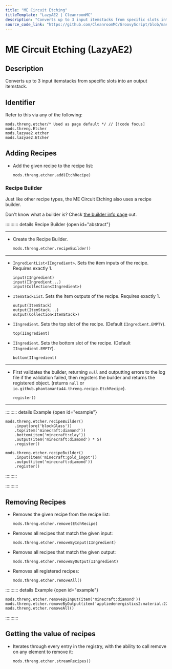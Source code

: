 ```yaml
---
title: "ME Circuit Etching"
titleTemplate: "LazyAE2 | CleanroomMC"
description: "Converts up to 3 input itemstacks from specific slots into an output itemstack."
source_code_link: "https://github.com/CleanroomMC/GroovyScript/blob/master/src/main/java/com/cleanroommc/groovyscript/compat/mods/lazyae2/Etcher.java"
---
```


# ME Circuit Etching (LazyAE2)

## Description

Converts up to 3 input itemstacks from specific slots into an output itemstack.

## Identifier

Refer to this via any of the following:

```groovy:no-line-numbers {1}
mods.threng.etcher/* Used as page default */ // [!code focus]
mods.threng.Etcher
mods.lazyae2.etcher
mods.lazyae2.Etcher
```


## Adding Recipes

- Add the given recipe to the recipe list:

    ```groovy:no-line-numbers
    mods.threng.etcher.add(EtchRecipe)
    ```


### Recipe Builder

Just like other recipe types, the ME Circuit Etching also uses a recipe builder.

Don't know what a builder is? Check [the builder info page](../../getting_started/builder.md) out.

:::::::::: details Recipe Builder {open id="abstract"}

---

- Create the Recipe Builder.

    ```groovy:no-line-numbers
    mods.threng.etcher.recipeBuilder()
    ```

---

- `IngredientList<IIngredient>`. Sets the item inputs of the recipe. Requires exactly 1.

    ```groovy:no-line-numbers
    input(IIngredient)
    input(IIngredient...)
    input(Collection<IIngredient>)
    ```

- `ItemStackList`. Sets the item outputs of the recipe. Requires exactly 1.

    ```groovy:no-line-numbers
    output(ItemStack)
    output(ItemStack...)
    output(Collection<ItemStack>)
    ```

- `IIngredient`. Sets the top slot of the recipe. (Default `IIngredient.EMPTY`).

    ```groovy:no-line-numbers
    top(IIngredient)
    ```

- `IIngredient`. Sets the bottom slot of the recipe. (Default `IIngredient.EMPTY`).

    ```groovy:no-line-numbers
    bottom(IIngredient)
    ```

---

- First validates the builder, returning `null` and outputting errors to the log file if the validation failed, then registers the builder and returns the registered object. (returns `null` or `io.github.phantamanta44.threng.recipe.EtchRecipe`).

    ```groovy:no-line-numbers
    register()
    ```

---

::::::::: details Example {open id="example"}
```groovy:no-line-numbers
mods.threng.etcher.recipeBuilder()
    .input(ore('blockGlass'))
    .top(item('minecraft:diamond'))
    .bottom(item('minecraft:clay'))
    .output(item('minecraft:diamond') * 5)
    .register()

mods.threng.etcher.recipeBuilder()
    .input(item('minecraft:gold_ingot'))
    .output(item('minecraft:diamond'))
    .register()
```

:::::::::

::::::::::

## Removing Recipes

- Removes the given recipe from the recipe list:

    ```groovy:no-line-numbers
    mods.threng.etcher.remove(EtchRecipe)
    ```

- Removes all recipes that match the given input:

    ```groovy:no-line-numbers
    mods.threng.etcher.removeByInput(IIngredient)
    ```

- Removes all recipes that match the given output:

    ```groovy:no-line-numbers
    mods.threng.etcher.removeByOutput(IIngredient)
    ```

- Removes all registered recipes:

    ```groovy:no-line-numbers
    mods.threng.etcher.removeAll()
    ```

:::::::::: details Example {open id="example"}
```groovy:no-line-numbers
mods.threng.etcher.removeByInput(item('minecraft:diamond'))
mods.threng.etcher.removeByOutput(item('appliedenergistics2:material:22'))
mods.threng.etcher.removeAll()
```

::::::::::

## Getting the value of recipes

- Iterates through every entry in the registry, with the ability to call remove on any element to remove it:

    ```groovy:no-line-numbers
    mods.threng.etcher.streamRecipes()
    ```
